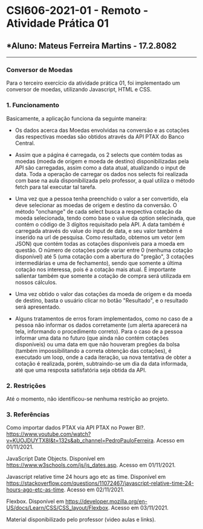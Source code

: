 # **CSI606-2021-01 - Remoto - Atividade Prática 01**
## *Aluno: Mateus Ferreira Martins - 17.2.8082

--------------
### Conversor de Moedas

  Para o terceiro exercício da atividade prática 01, foi implementado um conversor de moedas, utilizando Javascript, HTML e CSS.

### 1. Funcionamento

  Basicamente, a aplicação funciona da seguinte maneira:

  * Os dados acerca das Moedas envolvidas na conversão e as cotações das respectivas moedas são obtidos através da API PTAX do Banco
  Central.

  * Assim que a página é carregada, os 2 selects que contém todas as moedas (moeda de origem e moeda de destino) disponibilizadas pela API são
  carregadas, assim como a data atual, atualizando o input de data. Toda a operação de carregar os dados nos selects foi realizada com base na aula
  disponibilizada pelo professor, a qual utiliza o método fetch para tal executar tal tarefa. 

  * Uma vez que a pessoa tenha preenchido o valor a ser convertido, ela deve selecionar as moedas de origem e destino da conversão. O método "onchange"
  de cada select busca a respectiva cotação da moeda selecionada, tendo como base o value da option selecinada, que contém o código de 3 dígitos requisitado
  pela API. A data também é carregada através do value do input de data, e seu valor também é inserido na url de pesquisa. Como resultado, obtemos um vetor (em JSON)
  que contém todas as cotações disponíveis para a moeda em questão. O número de cotações pode variar entre 0 (nenhuma cotação disponível) até 5 (uma cotação 
  com a abertura do "pregão", 3 cotações intermediárias e uma de fechamento), sendo que somente a última cotação nos interessa, pois é a cotação mais atual.
  É importante salientar também que somente a cotação de compra será utilizada em nossos cálculos.

  * Uma vez obtido o valor das cotações da moeda de origem e da moeda de destino, basta o usuário clicar no botão "Resultado", e o resultado será apresentado.   

  * Alguns tratamentos de erros foram implementados, como no caso de a pessoa não informar os dados corretamente (um alerta aparecerá na tela, informando o procedimento correto).
  Para o caso de a pessoa informar uma data no futuro (que ainda não contém cotações disponíveis) ou uma data em que não houveram pregões da bolsa (também impossibilitando a correta
  obtenção das cotações), é executado um loop, onde a cada iteração, ua nova tentativa de obter a cotação é realizada, porém, subtraindo-se um dia da data informada, até que uma resposta
  satisfatória seja obtida da API.

### 2. Restrições

  Até o momento, não identificou-se nenhuma restrição ao projeto. 

### 3. Referências

  Como importar dados PTAX via API PTAX no Power BI?. https://www.youtube.com/watch?v=KUOJDUYTX8I&t=132s&ab_channel=PedroPauloFerreira. Acesso em 01/11/2021.

  JavaScript Date Objects. Disponível em https://www.w3schools.com/js/js_dates.asp. Acesso em 01/11/2021.

  Javascript relative time 24 hours ago etc as time. Disponível em https://stackoverflow.com/questions/11072467/javascript-relative-time-24-hours-ago-etc-as-time. Acesso em 02/11/2021.

  Flexbox. Disponível em https://developer.mozilla.org/en-US/docs/Learn/CSS/CSS_layout/Flexbox. Acesso em 03/11/2021.

  Material disponibilizado pelo professor (video aulas e links).
